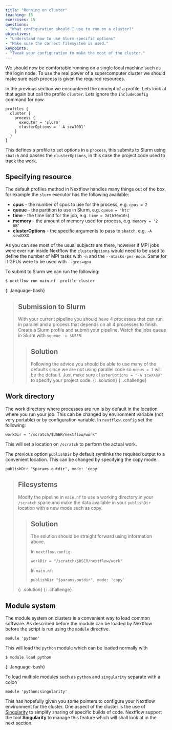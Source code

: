 ```yaml
---
title: "Running on cluster"
teaching: 15
exercises: 15
questions:
- "What configuration should I use to run on a cluster?"
objectives:
- "Understand how to use Slurm specific options"
- "Make sure the correct filesystem is used."
keypoints:
- "Tweak your configuration to make the most of the cluster."
---
```


We should now be comfortable running on a single local machine such as the login node.  To use the real power of a
supercomputer cluster we should make sure each process is given the required resources.

In the previous section we encountered the concept of a profile.  Lets look at that again but call the profile `cluster`.  Lets ignore the
`includeConfig` command for now.

```
profiles {
  cluster {
    process {
      executor = 'slurm'
      clusterOptions = '-A scw1001'
    }
  }
}
```

This defines a profile to set options in a `process`, this submits to Slurm using `sbatch` and passes the `clusterOptions`, in this case the
project code used to track the work.

## Specifying resource

The default profiles method in Nextflow handles many things out of the box, for example the `slurm` executor has the
following available:
 
 * **cpus** - the number of cpus to use for the process, e.g. `cpus = 2`
 * **queue** - the partition to use in Slurm, e.g. `queue = 'htc'`
 * **time** - the time limit for the job, e.g. `time = 2d1h30m10s`)
 * **memory** - the amount of memory used for process, e.g. `memory = '2 GB'`
 * **clusterOptions** - the specific arguments to pass to `sbatch`, e.g. `-A scwXXXX`

As you can see most of the usual subjects are there, however if MPI jobs were ever run inside Nextflow the
`clusterOptions` would need to be used to define the number of MPI tasks with `-n` and the `--ntasks-per-node`.  Same
for if GPUs were to be used with `--gres=gpu`

To submit to Slurm we can run the following:

```
$ nextflow run main.nf -profile cluster
```
{: .language-bash}

> ## Submission to Slurm
>
> With your current pipeline you should have 4 processes that can run in parallel and a process that depends on all 4
> processes to finish.  Create a Slurm profile and submit your pipeline.  Watch the jobs queue in Slurm with `squeue -u
> $USER`.
> > ## Solution
> > 
> > Following the advice you should be able to use many of the defaults since we are not using parallel code so `ncpus =
> > 1` will be the default.  Just make sure `clusterOptions = "-A scwXXXX"` to specify your project code.
> {: .solution}
{: .challenge}

## Work directory

The work directory where processes are run is by default in the location where you run your job.  This can be changed by
environment variable (not very portable) or by configuration variable.  In `nextflow.config` set the following:

```
workDir = "/scratch/$USER/nextflow/work"
```

This will set a location on `/scratch` to perform the actual work.

The previous option `publishDir` by default symlinks the required output to a convenient location.  This can be changed
by specifying the copy mode.

```
publishDir "$params.outdir", mode: 'copy'
```

> ## Filesystems
>
> Modify the pipeline in `main.nf` to use a working directory in your `/scratch` space and make the data available in
> your `publishDir` location with a new mode such as copy.
> > ## Solution
> > 
> > The solution should be straight forward using information above.
> > 
> > In `nextflow.config`:
> >
> > ```
> > workDir = "/scratch/$USER/nextflow/work"
> > ```
> >
> > In `main.nf`:
> >
> > ```
> > publishDir "$params.outdir", mode: 'copy'
> > ```
> {: .solution}
{: .challenge}

## Module system

The module system on clusters is a convenient way to load common software.  As described before the module can be loaded
by Nextflow before the script is run using the `module` directive.  

```
module 'python'
```

This will load the `python` module which can be loaded normally with

```
$ module load python
```
{: .language-bash}

To load multiple modules such as `python` and `singularity` separate with a colon

```
module 'python:singularity'
```

This has hopefully given you some pointers to configure your Nextflow environment for the cluster.  One aspect of the
cluster is the use of [Singularity](https://www.sylabs.io) to simplify sharing of specific builds of code. Nextflow support the tool
**Singularity** to manage this feature which will shall look at in the next section.

